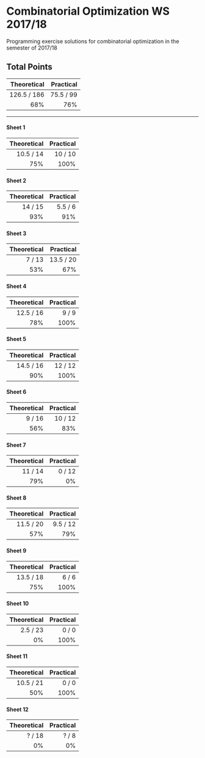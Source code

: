 # Combinatorial Optimization WS 2017/18

Programming exercise solutions for combinatorial optimization in the semester of 2017/18

## Total Points
 
| Theoretical | Practical  |
| ----------: | ---------: |
| 126.5 / 186 |  75.5 / 99 |  
|     68%     |    76%     |

_______

#### Sheet 1

| Theoretical | Practical  |
| ----------: | ---------: |
|  10.5 / 14  |  10 / 10   |  
|   75%       |    100%    |

#### Sheet 2

| Theoretical | Practical  |  
| ----------: | ---------: |  
|    14 / 15  |  5.5 / 6   |  
|      93%    |    91%     |

#### Sheet 3

| Theoretical | Practical  |  
| ----------: | ---------: |  
|    7 / 13   |  13.5 / 20 |  
|      53%    |     67%    |

#### Sheet 4

| Theoretical | Practical  |  
| ----------: | ---------: |  
|  12.5 / 16  |   9 / 9    |  
|     78%     |   100%     |

#### Sheet 5

| Theoretical | Practical  |  
| ----------: | ---------: |  
|  14.5 / 16  |  12 / 12   |  
|     90%     |   100%     |

#### Sheet 6

| Theoretical | Practical  |  
| ----------: | ---------: |  
|    9 / 16   |  10 / 12   |  
|     56%     |    83%     |

#### Sheet 7

| Theoretical | Practical  |  
| ----------: | ---------: |  
|   11 / 14   |   0 / 12   |  
|       79%   |     0%     |

#### Sheet 8

| Theoretical | Practical  |  
| ----------: | ---------: |  
|  11.5 / 20  |  9.5 / 12  |  
|     57%     |    79%     |

#### Sheet 9

| Theoretical | Practical  |  
| ----------: | ---------: |  
|  13.5 / 18  |   6 / 6    |  
|      75%    |    100%    |

#### Sheet 10

| Theoretical | Practical  |  
| ----------: | ---------: |  
|  2.5 / 23   |   0 / 0    |  
|        0%   |    100%    |


#### Sheet 11

| Theoretical | Practical  |  
| ----------: | ---------: |  
|  10.5 / 21  |   0 / 0    |  
|      50%    |    100%    |


#### Sheet 12

| Theoretical | Practical  |  
| ----------: | ---------: |  
|    ? / 18   |   ? / 8    |  
|       0%    |      0%    |
